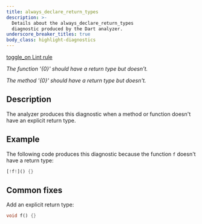 ```yaml
---
title: always_declare_return_types
description: >-
  Details about the always_declare_return_types
  diagnostic produced by the Dart analyzer.
underscore_breaker_titles: true
body_class: highlight-diagnostics
---
```


<div class="tags">
  <a class="tag-label"
      href="/tools/linter-rules/always_declare_return_types"
      title="Learn about the lint rule that enables this diagnostic."
      aria-label="Learn about the lint rule that enables this diagnostic."
      target="_blank">
    <span class="material-symbols" aria-hidden="true">toggle_on</span>
    <span>Lint rule</span>
  </a>
</div>

_The function '{0}' should have a return type but doesn't._

_The method '{0}' should have a return type but doesn't._

## Description

The analyzer produces this diagnostic when a method or function doesn't
have an explicit return type.

## Example

The following code produces this diagnostic because the function `f`
doesn't have a return type:

```dart
[!f!]() {}
```

## Common fixes

Add an explicit return type:

```dart
void f() {}
```
